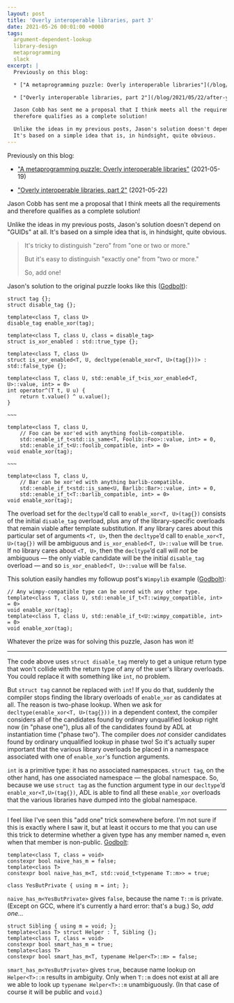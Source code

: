 ```yaml
---
layout: post
title: 'Overly interoperable libraries, part 3'
date: 2021-05-26 00:01:00 +0000
tags:
  argument-dependent-lookup
  library-design
  metaprogramming
  slack
excerpt: |
  Previously on this blog:

  * ["A metaprogramming puzzle: Overly interoperable libraries"](/blog/2021/05/19/after-you-no-after-you/) (2021-05-19)

  * ["Overly interoperable libraries, part 2"](/blog/2021/05/22/after-you-part-two/) (2021-05-22)

  Jason Cobb has sent me a proposal that I think meets all the requirements and
  therefore qualifies as a complete solution!

  Unlike the ideas in my previous posts, Jason's solution doesn't depend on "GUIDs" at all.
  It's based on a simple idea that is, in hindsight, quite obvious.
---
```


Previously on this blog:

* ["A metaprogramming puzzle: Overly interoperable libraries"](/blog/2021/05/19/after-you-no-after-you/) (2021-05-19)

* ["Overly interoperable libraries, part 2"](/blog/2021/05/22/after-you-part-two/) (2021-05-22)

Jason Cobb has sent me a proposal that I think meets all the requirements and
therefore qualifies as a complete solution!

Unlike the ideas in my previous posts, Jason's solution doesn't depend on "GUIDs" at all.
It's based on a simple idea that is, in hindsight, quite obvious.

> It's tricky to distinguish "zero" from "one or two or more."
>
> But it's easy to distinguish "exactly one" from "two or more."
>
> So, add one!

Jason's solution to the original puzzle looks like this ([Godbolt](https://godbolt.org/z/hW4jfzG1s)):

    struct tag {};
    struct disable_tag {};

    template<class T, class U>
    disable_tag enable_xor(tag);

    template<class T, class U, class = disable_tag>
    struct is_xor_enabled : std::true_type {};

    template<class T, class U>
    struct is_xor_enabled<T, U, decltype(enable_xor<T, U>(tag{}))> : std::false_type {};

    template<class T, class U, std::enable_if_t<is_xor_enabled<T, U>::value, int> = 0>
    int operator^(T t, U u) {
        return t.value() ^ u.value();
    }

    ~~~

    template<class T, class U,
        // Foo can be xor'ed with anything foolib-compatible.
        std::enable_if_t<std::is_same<T, Foolib::Foo>::value, int> = 0,
        std::enable_if_t<U::foolib_compatible, int> = 0>
    void enable_xor(tag);

    ~~~

    template<class T, class U,
        // Bar can be xor'ed with anything barlib-compatible.
        std::enable_if_t<std::is_same<U, Barlib::Bar>::value, int> = 0,
        std::enable_if_t<T::barlib_compatible, int> = 0>
    void enable_xor(tag);

The overload set for the `decltype`’d call to `enable_xor<T, U>(tag{})` consists
of the initial `disable_tag` overload, plus any of the library-specific overloads
that remain viable after template substitution. If any library cares about this
particular set of arguments `<T, U>`, then the `decltype`’d call to `enable_xor<T, U>(tag{})`
will be ambiguous and `is_xor_enabled<T, U>::value` will be `true`.
If no library cares about `<T, U>`, then the `decltype`’d call will _not_ be
ambiguous — the only viable candidate will be the initial `disable_tag` overload —
and so `is_xor_enabled<T, U>::value` will be `false`.

This solution easily handles my followup post's `Wimpylib` example ([Godbolt](https://godbolt.org/z/3Pe3fPdhj)):

    // Any wimpy-compatible type can be xored with any other type.
    template<class T, class U, std::enable_if_t<T::wimpy_compatible, int> = 0>
    void enable_xor(tag);
    template<class T, class U, std::enable_if_t<U::wimpy_compatible, int> = 0>
    void enable_xor(tag);

Whatever the prize was for solving this puzzle, Jason has won it!

----

The code above uses `struct disable_tag` merely to get a unique return type that
won't collide with the return type of any of the user's library overloads. You
could replace it with something like `int`, no problem.

But `struct tag` cannot be replaced with `int`! If you do that, suddenly the compiler
stops finding the library overloads of `enable_xor` as candidates at all. The reason
is two-phase lookup. When we ask for `decltype(enable_xor<T, U>(tag{}))` in a dependent
context, the compiler considers all of the candidates found by ordinary unqualified lookup
right now (in "phase one"), plus all of the candidates found by ADL at instantiation
time ("phase two"). The compiler does _not_ consider candidates found by ordinary unqualified
lookup in phase two! So it's actually super important that the various library overloads
be placed in a namespace associated with one of `enable_xor`'s function arguments.

`int` is a primitive type: it has no associated namespaces. `struct tag`, on the other hand,
has one associated namespace — the global namespace. So, because we use `struct tag` as the
function argument type in our `decltype`’d `enable_xor<T,U>(tag{})`, ADL is able to find all
these `enable_xor` overloads that the various libraries have dumped into the global namespace.

----

I feel like I've seen this "add one" trick somewhere before. I'm not sure if this is exactly
where I saw it, but at least it occurs to me that you can use this trick to determine whether
a given type has any member named `m`, even when that member is non-public.
[Godbolt](https://godbolt.org/z/9xf195P67):

    template<class T, class = void>
    constexpr bool naive_has_m = false;
    template<class T>
    constexpr bool naive_has_m<T, std::void_t<typename T::m>> = true;

    class YesButPrivate { using m = int; };

`naive_has_m<YesButPrivate>` gives `false`, because the name `T::m` is private. (Except on GCC,
where it's currently a hard error: that's a bug.) So, _add one..._

    struct Sibling { using m = void; };
    template<class T> struct Helper : T, Sibling {};
    template<class T, class = void>
    constexpr bool smart_has_m = true;
    template<class T>
    constexpr bool smart_has_m<T, typename Helper<T>::m> = false;

`smart_has_m<YesButPrivate>` gives `true`, because name lookup on `Helper<T>::m` results
in ambiguity. Only when `T::m` does not exist at all are we able to look up
`typename Helper<T>::m` unambiguously. (In that case of course it will be public and `void`.)
